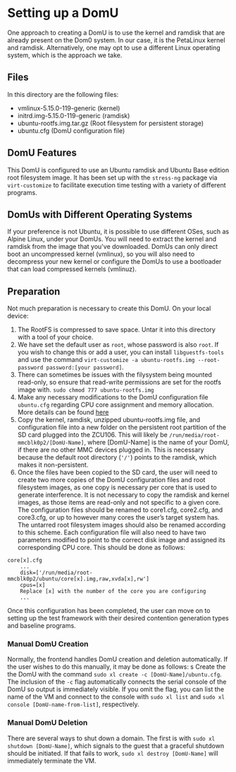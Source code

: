 # Setting up a DomU
One approach to creating a DomU is to use the kernel and ramdisk that are already present on the Dom0 system. In our case, it is the PetaLinux kernel and ramdisk. Alternatively, one may opt to use a different Linux operating system, which is the approach we take.

## Files
In this directory are the following files:

* vmlinux-5.15.0-119-generic (kernel)
* initrd.img-5.15.0-119-generic (ramdisk)
* ubuntu-rootfs.img.tar.gz (Root filesystem for persistent storage)
* ubuntu.cfg (DomU configuration file)

## DomU Features
This DomU is configured to use an Ubuntu ramdisk and Ubuntu Base edition root filesystem image. It has been set up with the `stress-ng` package via `virt-customize` to facilitate execution time testing with a variety of different programs.

## DomUs with Different Operating Systems
If your preference is not Ubuntu, it is possible to use different OSes, such as Alpine Linux, under your DomUs. You will need to extract the kernel and ramdisk from the image that you've downloaded. DomUs can only direct boot an uncompressed kernel (vmlinux), so you will also need to decompress your new kernel or configure the DomUs to use a bootloader that can load compressed kernels (vmlinuz).

## Preparation
Not much preparation is necessary to create this DomU. On your local device:

1. The RootFS is compressed to save space. Untar it into this directory with a tool of your choice.
2. We have set the default user as `root`, whose password is also `root`. If you wish to change this or add a user, you can install `libguestfs-tools` and use the command `virt-customize -a ubuntu-rootfs.img --root-password password:[your password]`.
3. There can sometimes be issues with the filysystem being mounted read-only, so ensure that read-write permissions are set for the rootfs image with. `sudo chmod 777 ubuntu-rootfs.img`
4. Make any necessary modifications to the DomU configuration file `ubuntu.cfg` regarding CPU core assignment and memory allocation. More details can be found [here](https://xenbits.xen.org/docs/unstable/man/xl.cfg.5.html)
5. Copy the kernel, ramdisk, unzipped ubuntu-rootfs.img file, and configuration file into a new folder on the persistent root partition of the SD card plugged into the ZCU106. This will likely be `/run/media/root-mmcblk0p2/[DomU-Name]`, where [DomU-Name] is the name of your DomU, if there are no other MMC devices plugged in. This is necessary because the default root directory (`'/'`) points to the ramdisk, which makes it non-persistent.
6. Once the files have been copied to the SD card, the user will need to create two more copies of the DomU configuration files and root filesystem images, as one copy is necessary per core that is used to generate interference. It is not necessary to copy the ramdisk and kernel images, as those items are read-only and not specific to a given core. The configuration files should be renamed to core1.cfg, core2.cfg, and core3.cfg, or up to however many cores the user’s target system has. The untarred root filesystem images should also be renamed according to this scheme. Each configuration file will also need to have two parameters modified to point to the correct disk image and assigned its corresponding CPU core. This should be done as follows:   
```
core[x].cfg
	...
	disk=['/run/media/root-mmcblk0p2/ubuntu/core[x].img,raw,xvda[x],rw']
	cpus=[x]
	Replace [x] with the number of the core you are configuring
	...
```
Once this configuration has been completed, the user can move on to setting up the test framework with their desired contention generation types and baseline programs.


### Manual DomU Creation
Normally, the frontend handles DomU creation and deletion automatically. If the user wishes to do this manually, it may be done as follows:   s
Create the the DomU with the command `sudo xl create -c [DomU-Name]/ubuntu.cfg`. The inclusion of the `-c` flag automatically connects the serial console of the DomU so output is immediately visible. If you omit the flag, you can list the name of the VM and connect to the console with `sudo xl list` and `sudo xl console [DomU-name-from-list]`, respectively.

### Manual DomU Deletion
There are several ways to shut down a domain. The first is with `sudo xl shutdown [DomU-Name]`, which signals to the guest that a graceful shutdown should be initiated. If that fails to work, `sudo xl destroy [DomU-Name]` will immediately terminate the VM.
